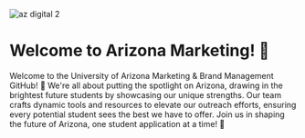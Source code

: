 ![az digital 2](https://github.com/az-marketing/.github/assets/13511460/65debdf1-b34a-4f29-abe9-379532e7d3ee)


# Welcome to Arizona Marketing! 🌵
Welcome to the University of Arizona Marketing & Brand Management GitHub! :star2: We're all about putting the spotlight on Arizona, drawing in the brightest future students by showcasing our unique strengths. Our team crafts dynamic tools and resources to elevate our outreach efforts, ensuring every potential student sees the best we have to offer. Join us in shaping the future of Arizona, one student application at a time! :rocket: